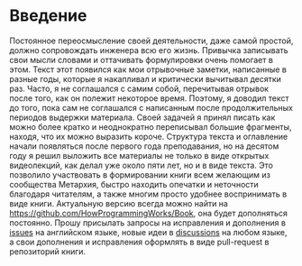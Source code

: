 # Введение

Постоянное переосмысление своей деятельности, даже самой простой, должно
сопровождать инженера всю его жизнь. Привычка записывать свои мысли словами и
оттачивать формулировки очень помогает в этом. Текст этот появился как мои
отрывочные заметки, написанные в разные годы, которые я накапливал и критически
вычитывал десятки раз. Часто, я не соглашался с самим собой, перечитывая отрывок
после того, как он полежит некоторое время. Поэтому, я доводил текст до того,
пока сам не соглашался с написанным после продолжительных периодов выдержки
материала. Своей задачей я принял писать как можно более кратко и неоднократно
переписывал большие фрагменты, находя, что их можно выразить короче. Структура
текста и оглавление начали появляться после первого года преподавания, но на
десятом году я решил выложить все материалы не только в виде открытых
видеолекций, как делал уже около пяти лет, но и в виде текста. Это позволило
участвовать в формировании книги всем желающим из сообщества Метархия, быстро
находить опечатки и неточности благодаря читателям, а также многим просто
удобнее воспринимать в виде книги. Актуальную версию всегда можно найти на
https://github.com/HowProgrammingWorks/Book, она будет дополняться постоянно.
Прошу присылать запросы на исправления и дополнения в
[issues](https://github.com/HowProgrammingWorks/Book/issues) на английском
языке, новые идеи в
[discussions](https://github.com/HowProgrammingWorks/Book/discussions) на любом
языке, а свои дополнения и исправления оформлять в виде pull-request в
репозиторий книги.
